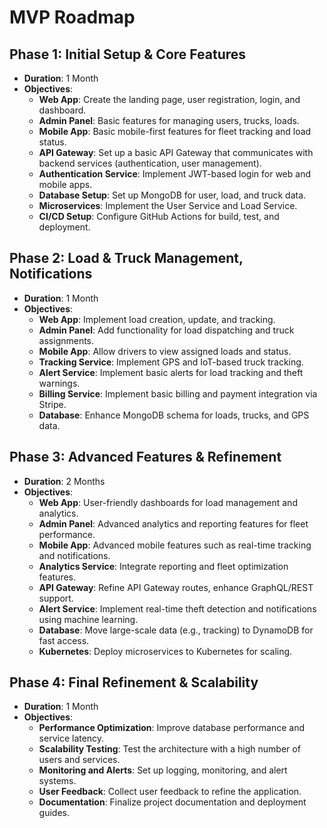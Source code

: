 
# MVP Roadmap

## Phase 1: Initial Setup & Core Features
- **Duration**: 1 Month
- **Objectives**:
  - **Web App**: Create the landing page, user registration, login, and dashboard.
  - **Admin Panel**: Basic features for managing users, trucks, loads.
  - **Mobile App**: Basic mobile-first features for fleet tracking and load status.
  - **API Gateway**: Set up a basic API Gateway that communicates with backend services (authentication, user management).
  - **Authentication Service**: Implement JWT-based login for web and mobile apps.
  - **Database Setup**: Set up MongoDB for user, load, and truck data.
  - **Microservices**: Implement the User Service and Load Service.
  - **CI/CD Setup**: Configure GitHub Actions for build, test, and deployment.

## Phase 2: Load & Truck Management, Notifications
- **Duration**: 1 Month
- **Objectives**:
  - **Web App**: Implement load creation, update, and tracking.
  - **Admin Panel**: Add functionality for load dispatching and truck assignments.
  - **Mobile App**: Allow drivers to view assigned loads and status.
  - **Tracking Service**: Implement GPS and IoT-based truck tracking.
  - **Alert Service**: Implement basic alerts for load tracking and theft warnings.
  - **Billing Service**: Implement basic billing and payment integration via Stripe.
  - **Database**: Enhance MongoDB schema for loads, trucks, and GPS data.

## Phase 3: Advanced Features & Refinement
- **Duration**: 2 Months
- **Objectives**:
  - **Web App**: User-friendly dashboards for load management and analytics.
  - **Admin Panel**: Advanced analytics and reporting features for fleet performance.
  - **Mobile App**: Advanced mobile features such as real-time tracking and notifications.
  - **Analytics Service**: Integrate reporting and fleet optimization features.
  - **API Gateway**: Refine API Gateway routes, enhance GraphQL/REST support.
  - **Alert Service**: Implement real-time theft detection and notifications using machine learning.
  - **Database**: Move large-scale data (e.g., tracking) to DynamoDB for fast access.
  - **Kubernetes**: Deploy microservices to Kubernetes for scaling.

## Phase 4: Final Refinement & Scalability
- **Duration**: 1 Month
- **Objectives**:
  - **Performance Optimization**: Improve database performance and service latency.
  - **Scalability Testing**: Test the architecture with a high number of users and services.
  - **Monitoring and Alerts**: Set up logging, monitoring, and alert systems.
  - **User Feedback**: Collect user feedback to refine the application.
  - **Documentation**: Finalize project documentation and deployment guides.

